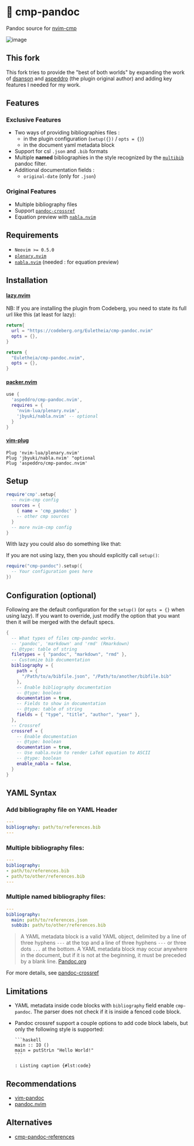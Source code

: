 # 📑 cmp-pandoc

Pandoc source for [nvim-cmp](https://github.com/hrsh7th/nvim-cmp)

![image](https://user-images.githubusercontent.com/16160544/148705351-6ff6fe46-0061-4c7f-989b-31f9e7be3c1c.png)

## This fork

This fork tries to provide the "best of both worlds" by expanding the work of [dsanson](https://github.com/dsanson/cmp-pandoc.nvim) and [aspeddro](https://github.com/aspeddro/cmp-pandoc.nvim/) (the plugin original author) and adding key features I needed for my work.

## Features

### Exclusive Features

* Two ways of providing bibliographies files :
  * in the plugin configuration (`setup({})` / `opts = {}`)
  * in the document yaml metadata block
* Support for csl `.json` and `.bib` formats
* Multiple **named** bibliographies in the style recognized by the [`multibib`](https://github.com/pandoc-ext/multibib) pandoc filter.
* Additional documentation fields :
  * `original-date` (only for `.json`)

### Original Features

- Multiple bibliography files
- Support [`pandoc-crossref`](https://github.com/lierdakil/pandoc-crossref)
- Equation preview with [`nabla.nvim`](https://github.com/jbyuki/nabla.nvim)

## Requirements

- `Neovim >= 0.5.0`
- [`plenary.nvim`](https://github.com/nvim-lua/plenary.nvim)
- [`nabla.nvim`](https://github.com/jbyuki/nabla.nvim) (needed : for equation preview)

## Installation

#### [lazy.nvim](https://github.com/folke/lazy.nvim)

NB: If you are installing the plugin from Codeberg, you need to state its full url like this (at least for lazy):
```lua
return{
  url = "https://codeberg.org/Euletheia/cmp-pandoc.nvim"
  opts = {},
}
```

```lua
return {
  "Euletheia/cmp-pandoc.nvim",
  opts = {},
}
```

#### [packer.nvim](https://github.com/wbthomason/packer.nvim)

```lua
use {
  'aspeddro/cmp-pandoc.nvim',
  requires = {
    'nvim-lua/plenary.nvim',
    'jbyuki/nabla.nvim' -- optional
  }
}
```

#### [vim-plug](https://github.com/junegunn/vim-plug)

```vim
Plug 'nvim-lua/plenary.nvim'
Plug 'jbyuki/nabla.nvim' "optional
Plug 'aspeddro/cmp-pandoc.nvim'
```
## Setup

```lua
require'cmp'.setup{
  -- nvim-cmp config
  sources = {
    { name = 'cmp_pandoc' }
    -- other cmp sources
  }
  -- more nvim-cmp config
}
```
With lazy you could also do something like that:



If you are not using lazy, then you should explicitly call `setup()`:
```lua
require("cmp-pandoc").setup({
  -- Your configuration goes here
})
```

## Configuration (optional)

Following are the default configuration for the `setup()` (or `opts = {}` when using lazy).
If you want to override, just modify the option that you want then it will be merged with the default specs.

```lua
{
  -- What types of files cmp-pandoc works.
  -- 'pandoc', 'markdown' and 'rmd' (Rmarkdown)
  -- @type: table of string
  filetypes = { "pandoc", "markdown", "rmd" },
  -- Customize bib documentation
  bibliography = {
    path = {
      "/Path/to/a/bibfile.json", "/Path/to/another/bibfile.bib"
    },
    -- Enable bibliography documentation
    -- @type: boolean
    documentation = true,
    -- Fields to show in documentation
    -- @type: table of string
    fields = { "type", "title", "author", "year" },
  },
  -- Crossref
  crossref = {
    -- Enable documentation
    -- @type: boolean
    documentation = true,
    -- Use nabla.nvim to render LaTeX equation to ASCII
    -- @type: boolean
    enable_nabla = false,
  }
}
```

## YAML Syntax

### Add bibliography file on YAML Header
```yaml
---
bibliography: path/to/references.bib
---
```

### Multiple bibliography files:
```yaml
---
bibliography:
- path/to/references.bib
- path/to/other/references.bib
---
```

### Multiple named bibliography files:
```yaml
---
bibliography:
  main: path/to/references.json
  subbib: path/to/other/references.bib
```

> A YAML metadata block is a valid YAML object, delimited by a line of three hyphens `---` at the top and a line of three hyphens `---` or three dots `...` at the bottom. A YAML metadata block may occur anywhere in the document, but if it is not at the beginning, it must be preceded by a blank line. [Pandoc.org](https://pandoc.org/MANUAL.html#extension-yaml_metadata_block)

For more details, see [pandoc-crossref](https://lierdakil.github.io/pandoc-crossref/)

## Limitations

- YAML metadata inside code blocks with `bibliography` field enable `cmp-pandoc`. The parser does not check if it is inside a fenced code block.
- Pandoc crossref support a couple options to add code block labels, but only the following style is supported:

  ~~~ 
  ```haskell
  main :: IO ()
  main = putStrLn "Hello World!"
  ```

  : Listing caption {#lst:code}
  ~~~

## Recommendations

- [vim-pandoc](https://github.com/vim-pandoc/vim-pandoc)
- [pandoc.nvim](https://github.com/aspeddro/pandoc.nvim)

## Alternatives

- [cmp-pandoc-references](https://github.com/jc-doyle/cmp-pandoc-references/)
